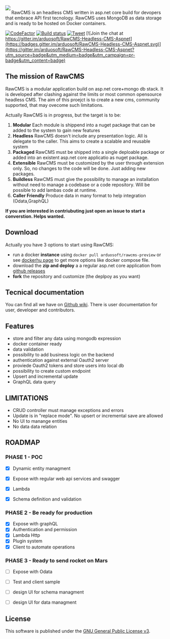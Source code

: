 <img align="left"  src="https://github.com/arduosoft/RawCMS/blob/develop/asset/logo_horizzontal.png?raw=true">

RawCMS is an headless CMS written in asp.net core build for devopers that embrace API first tecnology. RawCMS uses MongoDB as data storage and is ready to be hosted on Docker containers.

[![CodeFactor](https://www.codefactor.io/repository/github/arduosoft/rawcms/badge?style=flat-square)](https://www.codefactor.io/repository/github/arduosoft/rawcms/)
[![Build status](https://ci.appveyor.com/api/projects/status/65b7mnf0bop393u7/branch/develop?svg=true)](https://ci.appveyor.com/project/zeppaman/rawcms)
[![Tweet](https://img.shields.io/twitter/url/http/shields.io.svg?style=social)](https://twitter.com/intent/tweet?text=Discover%20RawCMS%20a%20free%20opensource%20Headless%20CMS%20Based%20on%20AspnetCore%20and%20MongoDB%204&url=https://github.com/arduosoft/RawCMS&hashtags=CMS,Headless,AspnetCore,developer,opensource) [![Join the chat at https://gitter.im/arduosoft/RawCMS-Headless-CMS-Aspnet](https://badges.gitter.im/arduosoft/RawCMS-Headless-CMS-Aspnet.svg)](https://gitter.im/arduosoft/RawCMS-Headless-CMS-Aspnet?utm_source=badge&utm_medium=badge&utm_campaign=pr-badge&utm_content=badge)



## The mission of RawCMS

RawCMS is a modular application build on asp.net core+mongo db stack. It is developed after clashing against the limits or most common opensource headless CMS. The aim of this proejct is to create a new cms, community supported, that may ovecome such limitations.

Actually RawCMS is in progress, but the target is to be:

1. **Modular** Each module is shippend into a nuget package that can be added to the system to gain new features
2. **Headless** RawCMS doesn't include any presentation logic. All is delegate to the caller. This aims to create a scalable and reusable system
3. **Packaged** RawCMS must be shipped into a single deploable package or added into an existent asp.net core applicatio as nuget package.
4. **Extensible** RawCMS must be customized by the user through extension only. So, no changes to the code will be done. Just adding new packages.
5. **Buildless** RawCMS must give the possibility to manage an installation without need to manage a codebase or a code repository. Will be possible to add lambas code at runtime.
6. **Caller Friendly** Produce data in many format to help integration (Odata,GraphQL)


**__If you are interested in contriubuting just open an issue to start a converstion. Helps wanted.__**

## Download
Actually you have 3 options to start using RawCMS:
- run a docker **instance** using `docker pull arduosoft/rawcms-preview` or see [dockerhu page](https://hub.docker.com/r/arduosoft/rawcms-preview) to get more options like docker compose file.
- download the **zip and deploy** a a regular asp.net core application from [github releases](https://github.com/arduosoft/RawCMS/releases)
- **fork** the repository and customize (the deplpoy as you want)

## Tecnical documentation
You can find all we have on [Github wiki](https://github.com/arduosoft/RawCMS/wiki). There is user documentation for user, developer and contributors.

## Features
- store and filter any data using mongodb expression
- docker container ready
- data validation
- possibility to add business logic on the backend
- authentication against external Oauth2 server
- proviede Oauth2 tokens and store users into local db
- possibility to create custom endpoint
- Upsert and incremental update
- GraphQL data query


## LIMITATIONS
- CRUD controller must manage exceptions and errors
- Update is in "replace mode". No upsert or incremental save are allowed
- No UI to manange entities
- No data data relation

## ROADMAP

### PHASE 1 - POC

- [x] Dynamic entity managment
- [x] Expose with regular web api services and swagger
- [x] Lambda
- [x] Schema definition and validation


### PHASE 2 - Be ready for production
- [x] Expose with graphQL
- [x] Authentication and permission
- [x] Lambda Http
- [x] Plugin system
- [x] Client to automate operations

### PHASE 3 - Ready to send rocket on Mars
- [ ] Expose with Odata
- [ ] Test and client sample
- [ ] design UI for schema managment
- [ ] design UI for data managment


## License

This software is published under the [GNU General Public License v3](https://github.com/arduosoft/RawCMS/blob/develop/LICENSE).



